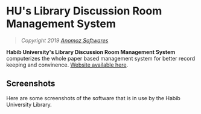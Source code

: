 # HU's Library Discussion Room Management System

> *Copyright 2019 [Anomoz Softwares](https://anomoz.com)*

**Habib University's Library Discussion Room Management System** computerizes the whole paper based management system for better record keeping and convinence. [Website available here](https://library.anomoz.com).

## Screenshots

Here are some screenshots of the software that is in use by the Habib University Library.
